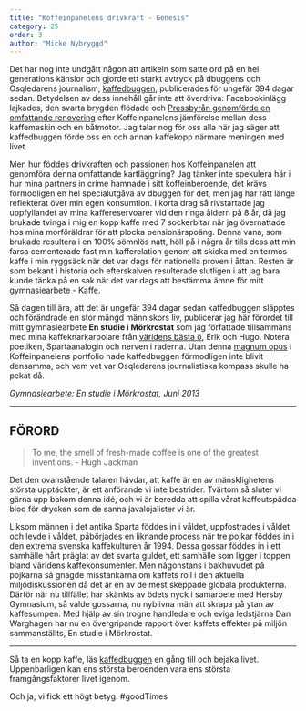 ```yaml
---
title: "Koffeinpanelens drivkraft - Genesis"
category: 25
order: 3
author: "Micke Nybryggd"
---
```


Det har nog inte undgått någon att artikeln som satte ord på en hel generations känslor och gjorde ett starkt avtryck på dbuggens och Osqledarens journalism, [kaffedbuggen](https://dbu.gg/issues/13), publicerades för ungefär 394 dagar sedan. Betydelsen av dess innehåll går inte att överdriva: Facebookinlägg lajkades, den svarta brygden flödade och [Pressbyrån genomförde en omfattande renovering](https://www.instagram.com/p/Ba6NI_XgczF/?taken-by=dbuggen) efter Koffeinpanelens jämförelse mellan dess kaffemaskin och en båtmotor. Jag talar nog för oss alla när jag säger att kaffedbuggen förde oss en och annan kaffekopp närmare meningen med livet.

Men hur föddes drivkraften och passionen hos Koffeinpanelen att genomföra denna omfattande kartläggning? Jag tänker inte spekulera här i hur mina partners in crime hamnade i sitt koffeinberoende, det krävs förmodligen en hel specialutgåva av dbuggen för det, men jag har rätt länge reflekterat över min egen konsumtion. I korta drag så rivstartade jag uppfyllandet av mina kaffereservoarer vid den ringa åldern på 8 år, då jag brukade tvinga i mig en kopp kaffe med 7 sockerbitar när jag övernattade hos mina morföräldrar för att plocka pensionärspoäng. Denna vana, som brukade resultera i en 100% sömnlös natt, höll på i några år tills dess att min farsa cementerade fast min kafferelation genom att skicka med en termos kaffe i min ryggsäck när det var dags för nationella proven i åttan. Resten är som bekant i historia och efterskalven resulterade slutligen i att jag bara kunde tänka på en sak när det var dags att bestämma ämne för mitt gymnasiearbete - Kaffe.

Så dagen till ära, att det är ungefär 394 dagar sedan kaffedbuggen släpptes och förändrade en stor mängd människors liv, publicerar jag här förordet till mitt gymnasiearbete **En studie i Mörkrostat** som jag författade tillsammans med mina kaffeknarkarpolare från [världens bästa ö](https://www.youtube.com/watch?v=h0T5yN3kRDg), Erik och Hugo. Notera poetiken, Spartaanalogin och nerven i raderna. Utan denna [magnum opus](https://sv.wikipedia.org/wiki/Magnum_opus) i Koffeinpanelens portfolio hade kaffedbuggen förmodligen inte blivit densamma, och vem vet var Osqledarens journalistiska kompass skulle ha pekat då.

*Gymnasiearbete: En studie i Mörkrostat,  Juni 2013*

---

FÖRORD
-----

>To me, the smell of fresh-made coffee is one of the greatest inventions. - Hugh Jackman

Det den ovanstående talaren hävdar, att kaffe är en av mänsklighetens största upptäckter, är ett anförande vi inte bestrider. Tvärtom så sluter vi gärna upp bakom denna idé, och vi är beredda att spilla vårat kaffeutspädda blod för drycken som de sanna javalojalister vi är.

Liksom männen i det antika Sparta föddes in i våldet, uppfostrades i våldet och levde i våldet, påbörjades en liknande process när tre pojkar föddes in i den extrema svenska kaffekulturen år 1994. Dessa gossar föddes in i ett samhälle hårt präglat av det svarta guldet, ett samhälle som ligger i toppen bland världens kaffekonsumenter. Men någonstans i bakhuvudet på pojkarna så gnagde misstankarna om kaffets roll i den aktuella miljödiskussionen då det är en av de mest skeppade globala produkterna. Därför när nu tillfället har skänkts av ödets nyck i samarbete med Hersby Gymnasium, så valde gossarna, nu nyblivna män att skrapa på ytan av kaffesumpen. Med hjälp av sin trogne handledare och eviga ledstjärna Dan Warghagen har nu en övergripande rapport över kaffets effekter på miljön sammanställts, En studie i Mörkrostat.

---

Så ta en kopp kaffe, läs [kaffedbuggen](https://dbu.gg/issues/13) en gång till och bejaka livet. Uppenbarligen kan ens största beroenden vara ens största framgångsfaktorer livet igenom.

Och ja, vi fick ett högt betyg. #goodTimes
